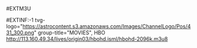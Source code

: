 #EXTM3U

#EXTINF:-1 tvg-logo="https://astrocontent.s3.amazonaws.com/Images/ChannelLogo/Pos/431_300.png" group-title="MOVIES",  HBO
http://113.160.49.34/lives/origin03/hbohd.isml/hbohd-2096k.m3u8
